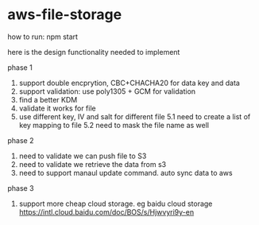 # aws-file-storage

how to run:
npm start

here is the design functionality needed to implement

phase 1
1. support double encprytion, CBC+CHACHA20 for data key and data
2. support validation: use poly1305 + GCM for validation
3. find a better KDM
4. validate it works for file
5. use different key, IV and salt for different file
    5.1 need to create a list of key mapping to file
    5.2 need to mask the file name as well

phase 2
1. need to validate we can push file to S3
2. need to validate we retrieve the data from s3
3. need to support manaul update command. auto sync data to aws

phase 3
1. support more cheap cloud storage. eg baidu cloud storage
https://intl.cloud.baidu.com/doc/BOS/s/Hjwvyri9y-en